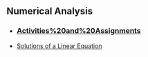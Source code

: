 ## Numerical Analysis
- ### [Activities%20and%20Assignments](./Numerical%20Analysis/Activities%20and%20Assignments)
- [Solutions of a Linear Equation](./Numerical%20Analysis/Solutions%20of%20Linear%20Equation.html)

